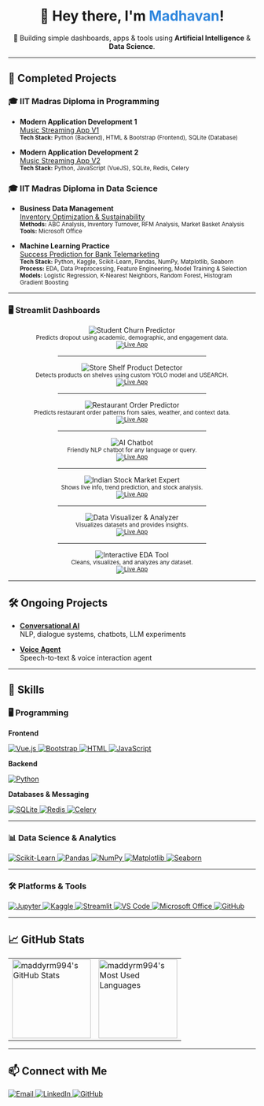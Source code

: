 <!--
Profile README for @maddyrm994

GitHub Vibe: Modern, welcoming, and visually organized.
-->

<div align="center">
  <h1>👋 Hey there, I'm <span style="color:#2e86de;">Madhavan</span>!</h1>
  <p>
      🤖 Building simple dashboards, apps & tools using <b>Artificial Intelligence</b> & <b>Data Science</b>.<br>
  </p>
</div>

---

## 🚀 Completed Projects

### 🎓 IIT Madras Diploma in Programming

- **Modern Application Development 1**  
  [Music Streaming App V1](https://github.com/maddyrm994/mad1_proj)  
  <sub>
    <b>Tech Stack:</b> Python (Backend), HTML & Bootstrap (Frontend), SQLite (Database)
  </sub>

- **Modern Application Development 2**  
  [Music Streaming App V2](https://github.com/maddyrm994/mad2_proj)  
  <sub>
    <b>Tech Stack:</b> Python, JavaScript (VueJS), SQLite, Redis, Celery
  </sub>

### 🎓 IIT Madras Diploma in Data Science

- **Business Data Management**  
  [Inventory Optimization & Sustainability](https://github.com/maddyrm994/bdm_proj)  
  <sub>
    <b>Methods:</b> ABC Analysis, Inventory Turnover, RFM Analysis, Market Basket Analysis  
    <b>Tools:</b> Microsoft Office
  </sub>

- **Machine Learning Practice**  
  [Success Prediction for Bank Telemarketing](https://github.com/maddyrm994/mlp_proj)  
  <sub>
    <b>Tech Stack:</b> Python, Kaggle, Scikit-Learn, Pandas, NumPy, Matplotlib, Seaborn  
    <b>Process:</b> EDA, Data Preprocessing, Feature Engineering, Model Training & Selection  
    <b>Models:</b> Logistic Regression, K-Nearest Neighbors, Random Forest, Histogram Gradient Boosting
  </sub>

---

### 🖥️ Streamlit Dashboards

<div align="center">

  <!-- Student Churn Predictor -->
  <a href="https://github.com/maddyrm994/student-churn-predictor" style="text-decoration:none;">
    <img src="https://img.shields.io/badge/Student%20Churn%20Predictor-FF4B4B?style=for-the-badge&logo=streamlit&logoColor=white" alt="Student Churn Predictor"/>
  </a>
  <br>
  <sub>
    Predicts dropout using academic, demographic, and engagement data.<br>
    <a href="https://student-churn-predictor.streamlit.app" target="_blank">
      <img src="https://img.shields.io/badge/Demo-Live%20App-43B581?style=flat-square" alt="Live App"/>
    </a>
  </sub>
  <hr width="60%">
  
  <!-- Store Shelf Product Detector -->
  <a href="https://github.com/maddyrm994/store-shelf-product-detector" style="text-decoration:none;">
    <img src="https://img.shields.io/badge/Store%20Shelf%20Product%20Detector-FF4B4B?style=for-the-badge&logo=streamlit&logoColor=white" alt="Store Shelf Product Detector"/>
  </a>
  <br>
  <sub>
    Detects products on shelves using custom YOLO model and USEARCH.<br>
    <a href="https://store-shelf-object-detector.streamlit.app" target="_blank">
      <img src="https://img.shields.io/badge/Demo-Live%20App-43B581?style=flat-square" alt="Live App"/>
    </a>
  </sub>
  <hr width="60%">

  <!-- Restaurant Order Predictor -->
  <a href="https://github.com/maddyrm994/restaurant-order-predictor" style="text-decoration:none;">
    <img src="https://img.shields.io/badge/Restaurant%20Order%20Predictor-FF4B4B?style=for-the-badge&logo=streamlit&logoColor=white" alt="Restaurant Order Predictor"/>
  </a>
  <br>
  <sub>
    Predicts restaurant order patterns from sales, weather, and context data.<br>
    <a href="https://restaurant-order-predictor.streamlit.app" target="_blank">
      <img src="https://img.shields.io/badge/Demo-Live%20App-43B581?style=flat-square" alt="Live App"/>
    </a>
  </sub>
  <hr width="60%">

  <!-- AI Chatbot -->
  <a href="https://github.com/maddyrm994/maddys-chatbot" style="text-decoration:none;">
    <img src="https://img.shields.io/badge/AI%20Chatbot-FF4B4B?style=for-the-badge&logo=streamlit&logoColor=white" alt="AI Chatbot"/>
  </a>
  <br>
  <sub>
    Friendly NLP chatbot for any language or query.<br>
    <a href="https://maddys-chatbot.streamlit.app" target="_blank">
      <img src="https://img.shields.io/badge/Demo-Live%20App-43B581?style=flat-square" alt="Live App"/>
    </a>
  </sub>
  <hr width="60%">

  <!-- Indian Stock Market Expert -->
  <a href="https://github.com/maddyrm994/indian-stock-market-expert" style="text-decoration:none;">
    <img src="https://img.shields.io/badge/Indian%20Stock%20Market%20Expert-FF4B4B?style=for-the-badge&logo=streamlit&logoColor=white" alt="Indian Stock Market Expert"/>
  </a>
  <br>
  <sub>
    Shows live info, trend prediction, and stock analysis.<br>
    <a href="https://indian-stock-market-expert.streamlit.app" target="_blank">
      <img src="https://img.shields.io/badge/Demo-Live%20App-43B581?style=flat-square" alt="Live App"/>
    </a>
  </sub>
  <hr width="60%">

  <!-- Data Visualizer & Analyzer -->
  <a href="https://github.com/maddyrm994/data-visualization-analyzer" style="text-decoration:none;">
    <img src="https://img.shields.io/badge/Data%20Visualizer%20%26%20Analyzer-FF4B4B?style=for-the-badge&logo=streamlit&logoColor=white" alt="Data Visualizer & Analyzer"/>
  </a>
  <br>
  <sub>
    Visualizes datasets and provides insights.<br>
    <a href="https://data-visualization-analyzer.streamlit.app" target="_blank">
      <img src="https://img.shields.io/badge/Demo-Live%20App-43B581?style=flat-square" alt="Live App"/>
    </a>
  </sub>
  <hr width="60%">

  <!-- Interactive EDA Tool -->
  <a href="https://github.com/maddyrm994/interactive-eda-tool" style="text-decoration:none;">
    <img src="https://img.shields.io/badge/Interactive%20EDA%20Tool-FF4B4B?style=for-the-badge&logo=streamlit&logoColor=white" alt="Interactive EDA Tool"/>
  </a>
  <br>
  <sub>
    Cleans, visualizes, and analyzes any dataset.<br>
    <a href="https://interactive-eda-tool.streamlit.app/" target="_blank">
      <img src="https://img.shields.io/badge/Demo-Live%20App-43B581?style=flat-square" alt="Live App"/>
    </a>
  </sub>

</div>

---

## 🛠️ Ongoing Projects

- **[Conversational AI](https://github.com/maddyrm994/conversational-ai)**  
  NLP, dialogue systems, chatbots, LLM experiments

- **[Voice Agent](https://github.com/maddyrm994/deepgram_voice_agent)**  
  Speech-to-text & voice interaction agent

---

## 🌟 Skills

### 🖥️ Programming

**Frontend**
<p>
  <a href="https://vuejs.org/" target="_blank">
    <img src="https://img.shields.io/badge/Vue.js-4FC08D?style=for-the-badge&logo=vue.js&logoColor=white" alt="Vue.js"/>
  </a>
  <a href="https://getbootstrap.com/" target="_blank">
    <img src="https://img.shields.io/badge/Bootstrap-7952B3?style=for-the-badge&logo=bootstrap&logoColor=white" alt="Bootstrap"/>
  </a>
  <a href="https://developer.mozilla.org/en-US/docs/Web/HTML" target="_blank">
    <img src="https://img.shields.io/badge/HTML-E34F26?style=for-the-badge&logo=html5&logoColor=white" alt="HTML"/>
  </a>
  <a href="https://developer.mozilla.org/en-US/docs/Web/JavaScript" target="_blank">
    <img src="https://img.shields.io/badge/JavaScript-F7DF1E?style=for-the-badge&logo=javascript&logoColor=black" alt="JavaScript"/>
  </a>
</p>

**Backend**
<p>
  <a href="https://www.python.org/" target="_blank">
    <img src="https://img.shields.io/badge/Python-3776AB?style=for-the-badge&logo=python&logoColor=white" alt="Python"/>
  </a>
</p>

**Databases & Messaging**
<p>
  <a href="https://www.sqlite.org/" target="_blank">
    <img src="https://img.shields.io/badge/SQLite-003B57?style=for-the-badge&logo=sqlite&logoColor=white" alt="SQLite"/>
  </a>
  <a href="https://redis.io/" target="_blank">
    <img src="https://img.shields.io/badge/Redis-DC382D?style=for-the-badge&logo=redis&logoColor=white" alt="Redis"/>
  </a>
  <a href="https://docs.celeryq.dev/en/stable/" target="_blank">
    <img src="https://img.shields.io/badge/Celery-37814A?style=for-the-badge&logo=celery&logoColor=white" alt="Celery"/>
  </a>
</p>

---

### 📊 Data Science & Analytics

<p>
  <a href="https://scikit-learn.org/" target="_blank">
    <img src="https://img.shields.io/badge/Scikit--Learn-F7931E?style=for-the-badge&logo=scikit-learn&logoColor=white" alt="Scikit-Learn"/>
  </a>
  <a href="https://pandas.pydata.org/" target="_blank">
    <img src="https://img.shields.io/badge/Pandas-150458?style=for-the-badge&logo=pandas&logoColor=white" alt="Pandas"/>
  </a>
  <a href="https://numpy.org/" target="_blank">
    <img src="https://img.shields.io/badge/NumPy-013243?style=for-the-badge&logo=numpy&logoColor=white" alt="NumPy"/>
  </a>
  <a href="https://matplotlib.org/" target="_blank">
    <img src="https://img.shields.io/badge/Matplotlib-11557C?style=for-the-badge&logo=matplotlib&logoColor=white" alt="Matplotlib"/>
  </a>
  <a href="https://seaborn.pydata.org/" target="_blank">
    <img src="https://img.shields.io/badge/Seaborn-2A2A2A?style=for-the-badge&logo=seaborn&logoColor=white" alt="Seaborn"/>
  </a>
</p>

---

### 🛠️ Platforms & Tools

<p>
  <a href="https://jupyter.org/" target="_blank">
    <img src="https://img.shields.io/badge/Jupyter-F37626?style=for-the-badge&logo=jupyter&logoColor=white" alt="Jupyter"/>
  </a>
  <a href="https://www.kaggle.com/" target="_blank">
    <img src="https://img.shields.io/badge/Kaggle-20BEFF?style=for-the-badge&logo=kaggle&logoColor=white" alt="Kaggle"/>
  </a>
  <a href="https://streamlit.io/" target="_blank">
    <img src="https://img.shields.io/badge/Streamlit-FF4B4B?style=for-the-badge&logo=streamlit&logoColor=white" alt="Streamlit"/>
  </a>
  <a href="https://code.visualstudio.com/" target="_blank">
    <img src="https://img.shields.io/badge/VS%20Code-007ACC?style=for-the-badge&logo=visual-studio-code&logoColor=white" alt="VS Code"/>
  </a>
  <a href="https://www.microsoft.com/en-us/microsoft-365/" target="_blank">
    <img src="https://img.shields.io/badge/Microsoft%20Office-D83B01?style=for-the-badge&logo=microsoft-office&logoColor=white" alt="Microsoft Office"/>
  </a>
  <a href="https://github.com/" target="_blank">
    <img src="https://img.shields.io/badge/GitHub-181717?style=for-the-badge&logo=github&logoColor=white" alt="GitHub"/>
  </a>
</p>

---

## 📈 GitHub Stats

<table>
  <tr>
    <td>
      <img src="https://github-readme-stats.vercel.app/api?username=maddyrm994&show_icons=true&theme=radical" alt="maddyrm994's GitHub Stats" height="160"/>
    </td>
    <td>
      <img src="https://github-readme-stats.vercel.app/api/top-langs/?username=maddyrm994&layout=compact&theme=radical" alt="maddyrm994's Most Used Languages" height="160"/>
    </td>
  </tr>
</table>

---

## 📫 Connect with Me

<p>
  <a href="mailto:maddyrm994@gmail.com">
    <img src="https://img.shields.io/badge/Email-D14836?style=for-the-badge&logo=gmail&logoColor=white" alt="Email"/>
  </a>
  <a href="https://linkedin.com/in/madhavan-r-mohan-62b9601b2" target="_blank">
    <img src="https://img.shields.io/badge/LinkedIn-0077B5?style=for-the-badge&logo=linkedin&logoColor=white" alt="LinkedIn"/>
  </a>
  <a href="https://github.com/maddyrm994" target="_blank">
    <img src="https://img.shields.io/badge/GitHub-181717?style=for-the-badge&logo=github&logoColor=white" alt="GitHub"/>
  </a>
</p>
